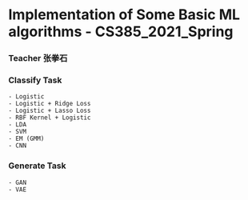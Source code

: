 # Implementation of Some Basic ML algorithms - CS385_2021_Spring

### Teacher 张拳石

### Classify Task
    - Logistic
    - Logistic + Ridge Loss
    - Logistic + Lasso Loss
    - RBF Kernel + Logistic
    - LDA
    - SVM
    - EM (GMM)
    - CNN
    
### Generate Task
    - GAN
    - VAE
